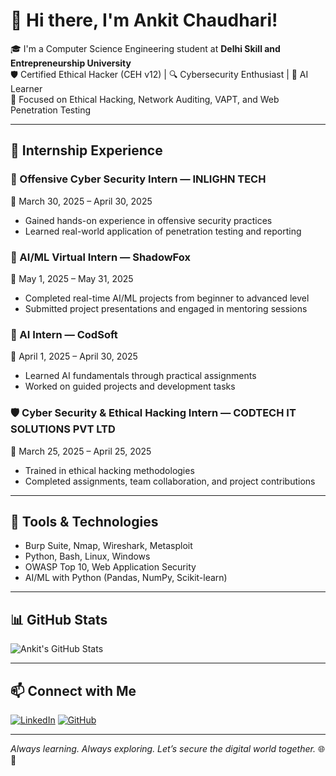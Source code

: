 # 👋 Hi there, I'm Ankit Chaudhari!

🎓 I'm a Computer Science Engineering student at **Delhi Skill and Entrepreneurship University**  
🛡️ Certified Ethical Hacker (CEH v12) | 🔍 Cybersecurity Enthusiast | 🧠 AI Learner  
📍 Focused on Ethical Hacking, Network Auditing, VAPT, and Web Penetration Testing

---

## 🧪 Internship Experience

### 🔐 Offensive Cyber Security Intern — INLIGHN TECH
📅 March 30, 2025 – April 30, 2025  
- Gained hands-on experience in offensive security practices  
- Learned real-world application of penetration testing and reporting  

### 🤖 AI/ML Virtual Intern — ShadowFox
📅 May 1, 2025 – May 31, 2025  
- Completed real-time AI/ML projects from beginner to advanced level  
- Submitted project presentations and engaged in mentoring sessions  

### 🧠 AI Intern — CodSoft
📅 April 1, 2025 – April 30, 2025  
- Learned AI fundamentals through practical assignments  
- Worked on guided projects and development tasks  

### 🛡️ Cyber Security & Ethical Hacking Intern — CODTECH IT SOLUTIONS PVT LTD
📅 March 25, 2025 – April 25, 2025  
- Trained in ethical hacking methodologies  
- Completed assignments, team collaboration, and project contributions  

---

## 🧰 Tools & Technologies
- Burp Suite, Nmap, Wireshark, Metasploit
- Python, Bash, Linux, Windows
- OWASP Top 10, Web Application Security
- AI/ML with Python (Pandas, NumPy, Scikit-learn)

---

## 📊 GitHub Stats
![Ankit's GitHub Stats](https://github-readme-stats.vercel.app/api?username=ankitchaudharijj&show_icons=true&theme=radical)

---

## 📫 Connect with Me
[![LinkedIn](https://img.shields.io/badge/LinkedIn-blue?style=for-the-badge&logo=linkedin)](https://www.linkedin.com/in/ankit-chaudhari-40346b318/)
[![GitHub](https://img.shields.io/badge/GitHub-171515?style=for-the-badge&logo=github&logoColor=white)](https://github.com/ankitchaudharijj)

---

*Always learning. Always exploring. Let’s secure the digital world together.* 🌐🔐
